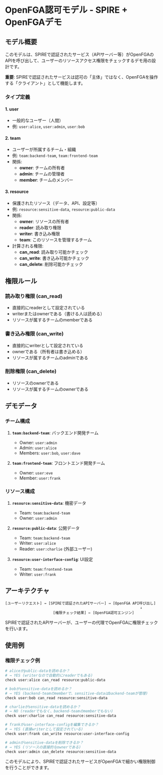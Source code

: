 # OpenFGA認可モデル - SPIRE + OpenFGAデモ

## モデル概要

このモデルは、SPIREで認証されたサービス（APIサーバー等）がOpenFGAのAPIを呼び出して、ユーザーのリソースアクセス権限をチェックするデモ用の設計です。

**重要**: SPIREで認証されたサービスは認可の「主体」ではなく、OpenFGAを操作する「クライアント」として機能します。

### タイプ定義

#### 1. user
- 一般的なユーザー（人間）
- 例: `user:alice`, `user:admin`, `user:bob`

#### 2. team
- ユーザーが所属するチーム・組織
- 例: `team:backend-team`, `team:frontend-team`
- 関係:
  - **owner**: チームの所有者
  - **admin**: チームの管理者
  - **member**: チームのメンバー

#### 3. resource
- 保護されたリソース（データ、API、設定等）
- 例: `resource:sensitive-data`, `resource:public-data`
- 関係:
  - **owner**: リソースの所有者
  - **reader**: 読み取り権限
  - **writer**: 書き込み権限
  - **team**: このリソースを管理するチーム
- 計算される権限:
  - **can_read**: 読み取り可能かチェック
  - **can_write**: 書き込み可能かチェック
  - **can_delete**: 削除可能かチェック

## 権限ルール

### 読み取り権限 (can_read)
- 直接的にreaderとして設定されている
- writerまたはownerである（書ける人は読める）
- リソースが属するチームのmemberである

### 書き込み権限 (can_write)
- 直接的にwriterとして設定されている
- ownerである（所有者は書き込める）
- リソースが属するチームのadminである

### 削除権限 (can_delete)
- リソースのownerである
- リソースが属するチームのownerである

## デモデータ

### チーム構成
1. **`team:backend-team`**: バックエンド開発チーム
   - Owner: `user:admin`
   - Admin: `user:alice`
   - Members: `user:bob`, `user:dave`

2. **`team:frontend-team`**: フロントエンド開発チーム
   - Owner: `user:eve`
   - Member: `user:frank`

### リソース構成
1. **`resource:sensitive-data`**: 機密データ
   - Team: `team:backend-team`
   - Owner: `user:admin`

2. **`resource:public-data`**: 公開データ
   - Team: `team:backend-team`
   - Writer: `user:alice`
   - Reader: `user:charlie` (外部ユーザー)

3. **`resource:user-interface-config`**: UI設定
   - Team: `team:frontend-team`
   - Writer: `user:frank`

## アーキテクチャ

```
[ユーザーリクエスト] → [SPIREで認証されたAPIサーバー] → [OpenFGA API呼び出し]
                                                              ↓
                      [権限チェック結果] ← [OpenFGA認可エンジン]
```

SPIREで認証されたAPIサーバーが、ユーザーの代理でOpenFGAに権限チェックを行います。

## 使用例

### 権限チェック例
```bash
# aliceがpublic-dataを読めるか？
# → YES (writerなので自動的にreaderでもある)
check user:alice can_read resource:public-data

# bobがsensitive-dataを読めるか？
# → YES (backend-teamのmemberで、sensitive-dataはbackend-teamが管理)
check user:bob can_read resource:sensitive-data

# charlieがsensitive-dataを読めるか？
# → NO (readerでもなく、backend-teamのmemberでもない)
check user:charlie can_read resource:sensitive-data

# frankがuser-interface-configを編集できるか？
# → YES (直接writerとして設定されている)
check user:frank can_write resource:user-interface-config

# adminがsensitive-dataを削除できるか？
# → YES (リソースの直接的なownerである)
check user:admin can_delete resource:sensitive-data
```

このモデルにより、SPIREで認証されたサービスがOpenFGAで細かい権限制御を行うことができます。
